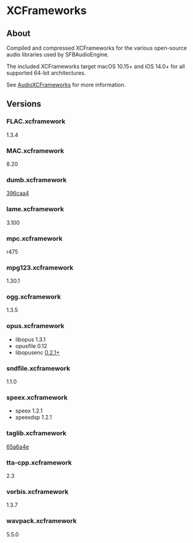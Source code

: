 # XCFrameworks

## About

Compiled and compressed XCFrameworks for the various open-source audio libraries used by SFBAudioEngine.

The included XCFrameworks target macOS 10.15+ and iOS 14.0+ for all supported 64-bit architectures.

See [AudioXCFrameworks](https://github.com/sbooth/AudioXCFrameworks) for more information.

## Versions

### FLAC.xcframework
1.3.4

### MAC.xcframework
8.20

### dumb.xcframework
[396caa4](https://github.com/kode54/dumb/tree/396caa4d31859045ccb5ef943fd430ca4026cce8)

### lame.xcframework
3.100

### mpc.xcframework
r475

### mpg123.xcframework
1.30.1

### ogg.xcframework
1.3.5

### opus.xcframework
- libopus 1.3.1
- opusfile 0.12
- libopusenc [0.2.1+](https://github.com/xiph/libopusenc/tree/6e0a98cc0947d131640bf6816708cd940a0b8f08)

### sndfile.xcframework
1.1.0

### speex.xcframework
- speex 1.2.1
- speexdsp 1.2.1

### taglib.xcframework

[65a6a4e](https://github.com/taglib/taglib/tree/65a6a4e225fff1288148de92721418e1c634713b)

### tta-cpp.xcframework
2.3

### vorbis.xcframework
1.3.7

### wavpack.xcframework
5.5.0
